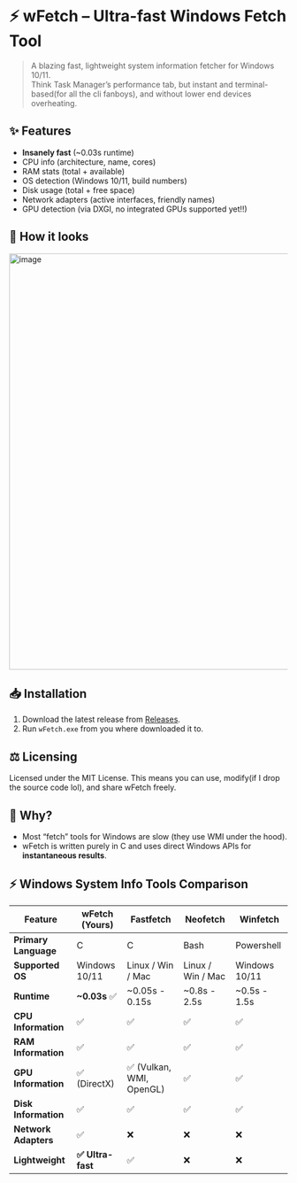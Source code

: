 # ⚡ wFetch – Ultra-fast Windows Fetch Tool  

> A blazing fast, lightweight system information fetcher for Windows 10/11.  
> Think Task Manager’s performance tab, but instant and terminal-based(for all the cli fanboys), and without lower end devices overheating.  

## ✨ Features
- **Insanely fast** (~0.03s runtime)  
- CPU info (architecture, name, cores)  
- RAM stats (total + available)  
- OS detection (Windows 10/11, build numbers)  
- Disk usage (total + free space)  
- Network adapters (active interfaces, friendly names)  
- GPU detection (via DXGI, no integrated GPUs supported yet!!)  

## 📸 How it looks
<img width="1480" height="752" alt="image" src="https://github.com/user-attachments/assets/694d1ab9-8da1-4c4f-837e-3a0654b08765" />

## 📥 Installation
1. Download the latest release from [Releases](https://github.com/dogalesz/wFetch/releases).  
2. Run `wFetch.exe` from you where downloaded it to.

## ⚖️ Licensing
Licensed under the MIT License.
This means you can use, modify(if I drop the source code lol), and share wFetch freely.  

## 🌟 Why?
- Most “fetch” tools for Windows are slow (they use WMI under the hood).  
- wFetch is written purely in C and uses direct Windows APIs for **instantaneous results**.

## ⚡ Windows System Info Tools Comparison
 Feature                     | **wFetch (Yours)** | Fastfetch        | Neofetch         | Winfetch         |
|------------------------------|-----------------|-----------------|-----------------|-----------------|
| **Primary Language**         | C               | C               | Bash            | Powershell       |
| **Supported OS**             | Windows 10/11   | Linux / Win / Mac | Linux / Win / Mac | Windows 10/11    |
| **Runtime**                  | **~0.03s** ✅   | ~0.05s - 0.15s  | ~0.8s - 2.5s     | ~0.5s - 1.5s   |
| **CPU Information**          | ✅              | ✅              | ✅              | ✅              |
| **RAM Information**          | ✅              | ✅              | ✅              | ✅              |
| **GPU Information**          | ✅ (DirectX)       | ✅ (Vulkan, WMI, OpenGL) | ✅              | ✅              |
| **Disk Information**         | ✅              | ✅              | ✅              | ✅              |
| **Network Adapters**         | ✅              | ❌              | ❌              | ❌              |
| **Lightweight**              | **✅ Ultra-fast** | ✅              | ❌              | ❌              |
